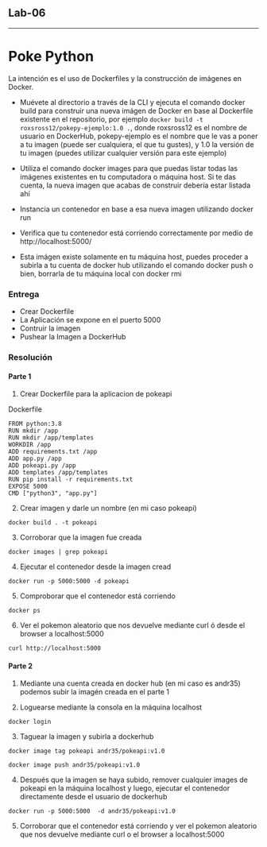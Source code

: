 ## Lab-06
---
Poke Python
=====================================

La intención es el uso de Dockerfiles y la construcción de imágenes en Docker.

- Muévete al directorio a través de la CLI y ejecuta el comando docker build para construir una nueva imágen de Docker en base al Dockerfile existente en el repositorio, por ejemplo `docker build -t roxsross12/pokepy-ejemplo:1.0 .`, donde roxsross12 es el nombre de usuario en DockerHub, pokepy-ejemplo es el nombre que le vas a poner a tu imagen (puede ser cualquiera, el que tu gustes), y 1.0 la versión de tu imagen (puedes utilizar cualquier versión para este ejemplo)

- Utiliza el comando docker images para que puedas listar todas las imágenes existentes en tu computadora o máquina host. Si te das cuenta, la nueva imagen que acabas de construir debería estar listada ahí

- Instancia un contenedor en base a esa nueva imagen utilizando docker run

- Verifica que tu contenedor está corriendo correctamente por medio de http://localhost:5000/

- Esta imágen existe solamente en tu máquina host, puedes proceder a subirla a tu cuenta de docker hub utilizando el comando docker push o bien, borrarla de tu máquina local con docker rmi <image-name>


### Entrega

- Crear Dockerfile
- La Aplicación se expone en el puerto 5000
- Contruir la imagen
- Pushear la Imagen a DockerHub

### Resolución

#### Parte 1

1. Crear Dockerfile para la aplicacion de pokeapi

Dockerfile 

```
FROM python:3.8
RUN mkdir /app
RUN mkdir /app/templates
WORKDIR /app
ADD requirements.txt /app
ADD app.py /app
ADD pokeapi.py /app
ADD templates /app/templates
RUN pip install -r requirements.txt
EXPOSE 5000
CMD ["python3", "app.py"]
```

2. Crear imagen y darle un nombre (en mi caso pokeapi)

```
docker build . -t pokeapi
```

3. Corroborar que la imagen fue creada 

```
docker images | grep pokeapi
```

4. Ejecutar el contenedor desde la imagen cread

```
docker run -p 5000:5000 -d pokeapi
```

5. Comproborar que el contenedor está corriendo

```
docker ps
```

6. Ver el pokemon aleatorio que nos devuelve mediante curl ó desde el browser a localhost:5000

```
curl http://localhost:5000
```
#### Parte 2

1. Mediante una cuenta creada en  docker hub (en mi caso es andr35) podemos subir la imagén creada en el parte 1

2. Loguearse mediante la consola en la máquina localhost

```
docker login
```

3. Taguear la imagen y subirla a dockerhub

```
docker image tag pokeapi andr35/pokeapi:v1.0

docker image push andr35/pokeapi:v1.0
```

4. Después que la imagen se haya subido, remover cualquier images de pokeapi en la máquina localhost y luego, ejecutar el contenedor directamente desde el usuario de dockerhub

```
docker run -p 5000:5000  -d andr35/pokeapi:v1.0 
```

5. Corroborar que el contenedor está corriendo y ver el pokemon aleatorio que nos devuelve mediante curl o el browser a localhost:5000

